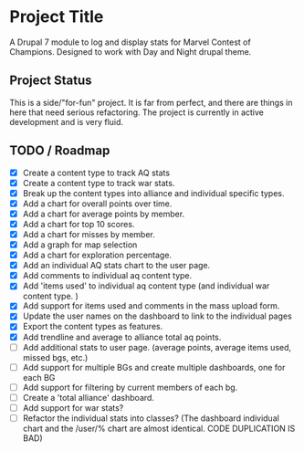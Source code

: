 # Project Title

A Drupal 7 module to log and display stats for Marvel Contest of Champions. Designed to work with Day and Night drupal theme.

## Project Status

This is a side/"for-fun" project. It is far from perfect, and there are things in here that need serious refactoring. The project is currently in active development and is very fluid.

## TODO / Roadmap

* [x] Create a content type to track AQ stats
* [x] Create a content type to track war stats.
* [x] Break up the content types into alliance and individual specific types.
* [x] Add a chart for overall points over time.
* [x] Add a chart for average points by member.
* [x] Add a chart for top 10 scores.
* [x] Add a chart for misses by member.
* [x] Add a graph for map selection
* [x] Add a chart for exploration percentage.
* [x] Add an individual AQ stats chart to the user page.
* [x] Add comments to individual aq content type.
* [x] Add 'items used' to individual aq content type (and individual war content type. )
* [x] Add support for items used and comments in the mass upload form.
* [x] Update the user names on the dashboard to link to the individual pages
* [x] Export the content types as features.
* [X] Add trendline and average to alliance total aq points.
* [ ] Add additional stats to user page. (average points, average items used, missed bgs, etc.)
* [ ] Add support for multiple BGs and create multiple dashboards, one for each BG
* [ ] Add support for filtering by current members of each bg.
* [ ] Create a 'total alliance' dashboard.
* [ ] Add support for war stats?
* [ ] Refactor the individual stats into classes? (The dashboard individual chart and the /user/% chart are almost identical. CODE DUPLICATION IS BAD)
